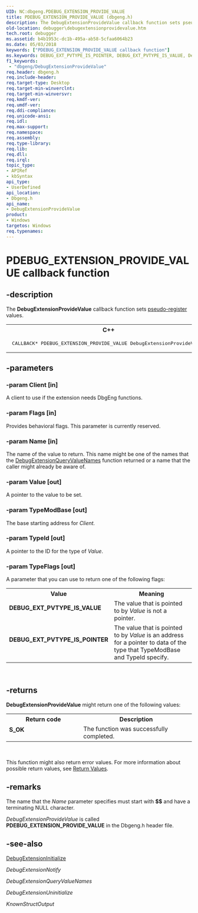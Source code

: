 ```yaml
---
UID: NC:dbgeng.PDEBUG_EXTENSION_PROVIDE_VALUE
title: PDEBUG_EXTENSION_PROVIDE_VALUE (dbgeng.h)
description: The DebugExtensionProvideValue callback function sets pseudo-register values.C++ CALLBACK* PDEBUG_EXTENSION_PROVIDE_VALUE DebugExtensionProvideValue;
old-location: debugger\debugextensionprovidevalue.htm
tech.root: debugger
ms.assetid: b4b1953c-dc1b-495a-ab58-5cfaa6064b23
ms.date: 05/03/2018
keywords: ["PDEBUG_EXTENSION_PROVIDE_VALUE callback function"]
ms.keywords: DEBUG_EXT_PVTYPE_IS_POINTER, DEBUG_EXT_PVTYPE_IS_VALUE, DebugExtensionProvideValue, DebugExtensionProvideValue callback function [Windows Debugging], Extensions_Ref_fa822b69-6941-46e9-8b68-d57dd8d19d14.xml, PDEBUG_EXTENSION_PROVIDE_VALUE, PDEBUG_EXTENSION_PROVIDE_VALUE callback, dbgeng/DebugExtensionProvideValue, debugger.debugextensionprovidevalue
f1_keywords:
 - "dbgeng/DebugExtensionProvideValue"
req.header: dbgeng.h
req.include-header: 
req.target-type: Desktop
req.target-min-winverclnt: 
req.target-min-winversvr: 
req.kmdf-ver: 
req.umdf-ver: 
req.ddi-compliance: 
req.unicode-ansi: 
req.idl: 
req.max-support: 
req.namespace: 
req.assembly: 
req.type-library: 
req.lib: 
req.dll: 
req.irql: 
topic_type:
- APIRef
- kbSyntax
api_type:
- UserDefined
api_location:
- Dbgeng.h
api_name:
- DebugExtensionProvideValue
product:
- Windows
targetos: Windows
req.typenames: 
---
```


# PDEBUG_EXTENSION_PROVIDE_VALUE callback function


## -description


The <b>DebugExtensionProvideValue</b> callback function sets <a href="https://docs.microsoft.com/windows-hardware/drivers/debugger/registers">pseudo-register</a> values.
<div class="code"><span codelanguage="ManagedCPlusPlus"><table>
<tr>
<th>C++</th>
</tr>
<tr>
<td>
<pre> CALLBACK* PDEBUG_EXTENSION_PROVIDE_VALUE DebugExtensionProvideValue;</pre>
</td>
</tr>
</table></span></div>

## -parameters




### -param Client [in]

A client to use if the extension needs DbgEng functions.


### -param Flags [in]

Provides behavioral flags. This parameter is currently reserved.


### -param Name [in]

The name of the value to return. This name might be one of the names that the <a href="https://docs.microsoft.com/windows-hardware/drivers/ddi/dbgeng/nc-dbgeng-pdebug_extension_query_value_names">DebugExtensionQueryValueNames</a> function returned or a name that the caller might already be aware of.


### -param Value [out]

A pointer to the value to be set.


### -param TypeModBase [out]

The base starting address for <i>Client.</i>


### -param TypeId [out]

A pointer to the ID for the type of <i>Value</i>.


### -param TypeFlags [out]

A parameter that you can use to return one of the following flags: 

<table>
<tr>
<th>Value</th>
<th>Meaning</th>
</tr>
<tr>
<td width="40%"><a id="DEBUG_EXT_PVTYPE_IS_VALUE"></a><a id="debug_ext_pvtype_is_value"></a><dl>
<dt><b>DEBUG_EXT_PVTYPE_IS_VALUE</b></dt>
</dl>
</td>
<td width="60%">
The value that is pointed to by <i>Value</i> is not a pointer. 

</td>
</tr>
<tr>
<td width="40%"><a id="DEBUG_EXT_PVTYPE_IS_POINTER"></a><a id="debug_ext_pvtype_is_pointer"></a><dl>
<dt><b>DEBUG_EXT_PVTYPE_IS_POINTER</b></dt>
</dl>
</td>
<td width="60%">
The value that is pointed to by <i>Value</i> is an address for a pointer to data of the type that TypeModBase and TypeId specify.

</td>
</tr>
</table>
 


## -returns



<b>DebugExtensionProvideValue</b> might return one of the following values:

<table>
<tr>
<th>Return code</th>
<th>Description</th>
</tr>
<tr>
<td width="40%">
<dl>
<dt><b>S_OK</b></dt>
</dl>
</td>
<td width="60%">
The function was successfully completed.

</td>
</tr>
</table>
 

This function might also return error values. For more information about possible return values, see <a href="https://docs.microsoft.com/windows-hardware/drivers/debugger/hresult-values">Return Values</a>.




## -remarks



The name that the <i>Name</i> parameter specifies must start with <b>$$</b> and have a terminating NULL character. 

<i>DebugExtensionProvideValue</i> is called <b>PDEBUG_EXTENSION_PROVIDE_VALUE</b> in the Dbgeng.h header file. 




## -see-also




<a href="https://docs.microsoft.com/windows-hardware/drivers/ddi/dbgeng/nc-dbgeng-pdebug_extension_initialize">DebugExtensionInitialize</a>



<i>DebugExtensionNotify</i>



<i>DebugExtensionQueryValueNames</i>



<i>DebugExtensionUninitialize</i>



<i>KnownStructOutput</i>
 

 


